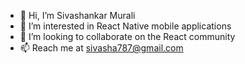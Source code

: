 - 👋 Hi, I’m Sivashankar Murali
- 👀 I’m interested in React Native mobile applications
- 💞️ I’m looking to collaborate on the React community 
- 📫 Reach me at sivasha787@gmail.com

<!---
Sivasha787/Sivasha787 is a ✨ special ✨ repository because its `README.md` (this file) appears on your GitHub profile.
You can click the Preview link to take a look at your changes.
--->
